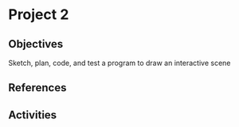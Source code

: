 # Project 2


## Objectives
Sketch, plan, code, and test a program to draw an interactive scene

## References

## Activities


